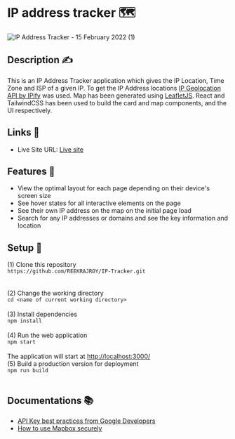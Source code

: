 # IP address tracker 🗺️

![IP Address Tracker - 15 February 2022 (1)](https://user-images.githubusercontent.com/55712612/154151917-4ec7da9b-fcdf-426a-a3df-b75ee9c55a5f.gif)

## Description ✍️
This is an IP Address Tracker application which gives the IP Location, Time Zone and ISP of a given IP. To get the IP Address locations [IP Geolocation API by IPify](https://geo.ipify.org/) was used. Map has been generated using [LeafletJS](https://leafletjs.com/). React and TailwindCSS has been used to build the card and map components, and the UI respectively.

## Links 🔗
- Live Site URL: [Live site](https://iptrackersawo.netlify.app/)

## Features 🤹
- View the optimal layout for each page depending on their device's screen size
- See hover states for all interactive elements on the page
- See their own IP address on the map on the initial page load
- Search for any IP addresses or domains and see the key information and location

## Setup 🚀

(1) Clone this repository <br>
``https://github.com/REEKRAJROY/IP-Tracker.git`` <br><br><br>
(2) Change the working directory <br>
``cd <name of current working directory>`` <br><br>
(3) Install dependencies <br>
``npm install`` <br><br>
(4) Run the web application <br>
``npm start`` <br><br>
The application will start at [http://localhost:3000/](http://localhost:3000/) <br>
(5) Build a production version for deployment <br>
``npm run build`` <br><br>

## Documentations 📚

- [API Key best practices from Google Developers](https://developers.google.com/maps/api-key-best-practices)
- [How to use Mapbox securely](https://docs.mapbox.com/help/troubleshooting/how-to-use-mapbox-securely/)
